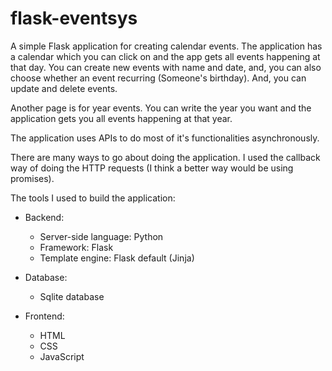 # flask-eventsys
 A simple Flask application for creating calendar events.
 The application has a calendar which you can click on and the app gets all events happening at that day. 
 You can create new events with name and date, and, you can also choose whether an event recurring (Someone's birthday). And, you can update and delete events. 
 
 Another page is for year events. You can write the year you want and the application gets you all events happening at that year. 

 The application uses APIs to do most of it's functionalities asynchronously. 

 There are many ways to go about doing the application. I used the callback way of doing the HTTP requests (I think a better way would be using promises).

 The tools I used to build the application: 

 * Backend: 
   * Server-side language: Python
   * Framework: Flask 
   * Template engine: Flask default (Jinja)

 * Database: 
   * Sqlite database

 * Frontend: 
   * HTML
   * CSS
   * JavaScript
